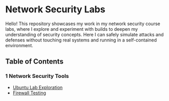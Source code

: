# Network Security Labs

Hello! This repository showcases my work in my network security course labs, where I explore and experiment with builds to deepen my understanding of security concepts. Here I can safely simulate attacks and defenses without touching real systems and running in a self-contained environment.

## Table of Contents
### 1 Network Security Tools
- [Ubuntu Lab Exploration](Ubuntu%20Server%20Exploration.md)
- [Firewall Testing](Firewall%20Testing.md)